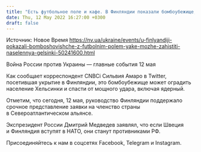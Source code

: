 ```yaml
---
title: "Есть футбольное поле и кафе. В Финляндии показали бомбоубежище, которое может защитить целый город от удара, включая ядерный"
date: Thu, 12 May 2022 16:27:00 +0300
draft: false
---
```

Источник: Новое Время https://nv.ua/ukraine/events/u-finlyandiji-pokazali-bomboshovishche-z-futbolnim-polem-yake-mozhe-zahistiti-naselennya-gelsinki-50241600.html


Война России против Украины — главные события 12 мая

Как сообщает корреспондент CNBCi Сильвия Амаро в Twitter, посетившая укрытие в Финляндии, это бомбоубежище может оградить население Хельсинки и спасти от мощного удара, включая ядерный.

Отметим, что сегодня, 12 мая, руководство Финляндии поддержало срочное представление заявки на членство страны в Североатлантическом альянсе.

Экспрезидент России Дмитрий Медведев заявлял, что если Швеция и Финляндия вступят в НАТО, они станут противниками РФ.

Присоединяйтесь к нам в соцсетях Facebook, Telegram и Instagram.
